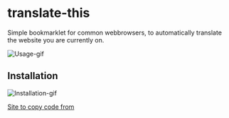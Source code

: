# translate-this
Simple bookmarklet for common webbrowsers, to automatically translate the website you are currently on.

![Usage-gif](https://gist.githubusercontent.com/toluschr/29042c926caed2ce6979d1b8fbea51a8/raw/6b8e42de503e3d878c75d9b9bcbcb78c85521fce/usage.gif)

## Installation

![Installation-gif](https://gist.githubusercontent.com/toluschr/29042c926caed2ce6979d1b8fbea51a8/raw/f09ea8e6194c3b60d60a22f159e5d912eb99fcae/installation.gif)

[Site to copy code from](https://raw.githubusercontent.com/toluschr/translate-this/master/translate-this.js)
